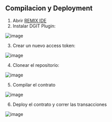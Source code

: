 ## Compilacion y Deployment

1. Abrir [REMIX IDE](remix.ethereum.org)
2. Instalar DGIT Plugin:

![image](https://user-images.githubusercontent.com/50753891/172474134-0d47c0bf-d6d1-43d1-8e10-60cf950cd9b1.png)

3. Crear un nuevo access token:

![image](https://user-images.githubusercontent.com/50753891/172474315-e9f943ca-c3b4-4161-9d95-5631accaa7d9.png)

4. Clonear el repositorio:

![image](https://user-images.githubusercontent.com/50753891/172474838-64df0b4c-dd13-4ed3-a545-f3a6fafaa4b2.png)

5. Compilar el contrato

![image](https://user-images.githubusercontent.com/50753891/172475041-45aa5ef1-9b08-4822-ab9e-01e32014ed9d.png)

6. Deploy el contrato y correr las transacciones

![image](https://user-images.githubusercontent.com/50753891/172475205-d06b5b95-b807-498e-9a7e-82ad032784e4.png)
